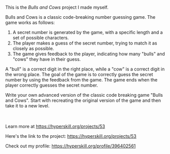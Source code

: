 This is the *Bulls and Cows* project I made myself.

Bulls and Cows is a classic code-breaking number guessing game. The game works as follows:

1. A secret number is generated by the game, with a specific length and a set of possible characters.
2. The player makes a guess of the secret number, trying to match it as closely as possible.
3. The game gives feedback to the player, indicating how many "bulls" and "cows" they have in their guess.

A "bull" is a correct digit in the right place, while a "cow" is a correct digit in the wrong place. The goal of the game is to correctly guess the secret number by using the feedback from the game. The game ends when the player correctly guesses the secret number.


<p>Write your own advanced version of the classic code breaking game "Bulls and Cows". Start with recreating the original version of the game and then take it to a new level.</p><br/><br/>Learn more at <a href="https://hyperskill.org/projects/53?utm_source=ide&utm_medium=ide&utm_campaign=ide&utm_content=project-card">https://hyperskill.org/projects/53</a>

Here's the link to the project: https://hyperskill.org/projects/53

Check out my profile: https://hyperskill.org/profile/396402561
